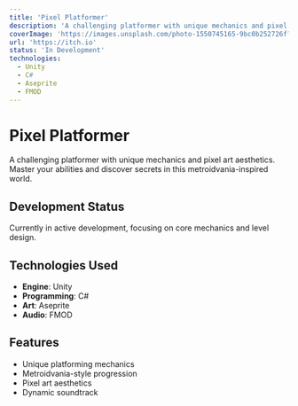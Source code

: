 ```yaml
---
title: 'Pixel Platformer'
description: 'A challenging platformer with unique mechanics and pixel art aesthetics. Master your abilities and discover secrets in this metroidvania-inspired world.'
coverImage: 'https://images.unsplash.com/photo-1550745165-9bc0b252726f?auto=format&fit=crop&w=800&q=80'
url: 'https://itch.io'
status: 'In Development'
technologies:
  - Unity
  - C#
  - Aseprite
  - FMOD
---
```


# Pixel Platformer

A challenging platformer with unique mechanics and pixel art aesthetics. Master your abilities and discover secrets in this metroidvania-inspired world.

## Development Status

Currently in active development, focusing on core mechanics and level design.

## Technologies Used

- **Engine**: Unity
- **Programming**: C#
- **Art**: Aseprite
- **Audio**: FMOD

## Features

- Unique platforming mechanics
- Metroidvania-style progression
- Pixel art aesthetics
- Dynamic soundtrack 